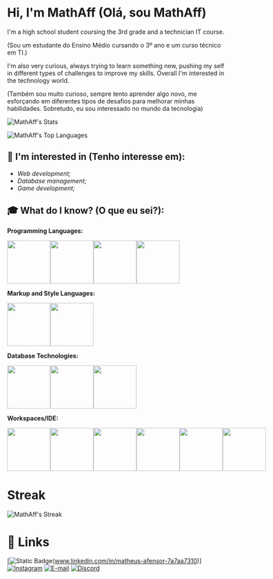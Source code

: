 # Hi, I'm MathAff (Olá, sou MathAff)

I'm a high school student coursing the 3rd grade and a technician IT course.

(Sou um estudante do Ensino Médio cursando o 3º ano e um curso técnico em TI.)

I'm also very curious, always trying to learn something new, pushing my self in different types of challenges to improve my skills. Overall I'm interested in the technology world.

(Também sou muito curioso, sempre tento aprender algo novo, me esforçando em diferentes tipos de desafios para melhorar minhas habilidades. Sobretudo, eu sou interessado no mundo da tecnologia)
    
![MathAff's Stats](https://github-readme-stats.vercel.app/api?username=MathAff&theme=dracula&show_icons=true&hide_border=true&count_private=true)
    
![MathAff's Top Languages](https://github-readme-stats.vercel.app/api/top-langs/?username=MathAff&theme=dracula&show_icons=true&hide_border=true&layout=compact)

## 👀 I'm interested in (Tenho interesse em):
- *Web development;*
- *Database management;*
- *Game development;*



## 🎓 What do I know? (O que eu sei?):

**Programming Languages:**
<div style='display: flex;'>
    <img src="https://cdn.jsdelivr.net/gh/devicons/devicon@latest/icons/javascript/javascript-original.svg" width='100px'/>
    <img src="https://cdn.jsdelivr.net/gh/devicons/devicon@latest/icons/java/java-original.svg" width='100px'/>
    <img src="https://cdn.jsdelivr.net/gh/devicons/devicon@latest/icons/php/php-original.svg" width='100px'/>
    <img src="https://cdn.jsdelivr.net/gh/devicons/devicon@latest/icons/python/python-original.svg" width='100px'/>
</div>

 **Markup and Style Languages:**


<div style='display: flex;'>
    <img src="https://cdn.jsdelivr.net/gh/devicons/devicon@latest/icons/html5/html5-original.svg" width='100px'/>
    <img src="https://cdn.jsdelivr.net/gh/devicons/devicon@latest/icons/css3/css3-original.svg" width='100px'/> 
</div>


**Database Technologies:**

<div style='display: flex;'>
    <img src="https://cdn.jsdelivr.net/gh/devicons/devicon@latest/icons/mysql/mysql-original.svg" width='100px'/> 
    <img src="https://cdn.jsdelivr.net/gh/devicons/devicon@latest/icons/mariadb/mariadb-original.svg" width='100px'/>
    <img src="https://cdn.jsdelivr.net/gh/devicons/devicon@latest/icons/postgresql/postgresql-original.svg" width='100px'/>
</div>


**Workspaces/IDE:**



<div style='display: flex;'>
    <img src="https://cdn.jsdelivr.net/gh/devicons/devicon@latest/icons/intellij/intellij-original.svg" width='100px'/>
     <img src="https://cdn.jsdelivr.net/gh/devicons/devicon@latest/icons/androidstudio/androidstudio-original.svg" width='100px'/> <img src="https://cdn.jsdelivr.net/gh/devicons/devicon@latest/icons/vscode/vscode-original.svg" width='100px'/>
    <img src="https://cdn.jsdelivr.net/gh/devicons/devicon@latest/icons/jupyter/jupyter-original-wordmark.svg" width='100px'/>
    <img src="https://cdn.jsdelivr.net/gh/devicons/devicon@latest/icons/anaconda/anaconda-original.svg" width='100px'/>
    <img src="https://cdn.jsdelivr.net/gh/devicons/devicon@latest/icons/replit/replit-original.svg" width='100px'/>
</div>

# Streak

![MathAff's Streak](https://github-readme-streak-stats.herokuapp.com/?user=MathAff&theme=dracula&hide_border=true)

# 🔗 Links 


[![Static Badge](https://img.shields.io/badge/LinkedIn-blue?style=for-the-badge&logo=linkedin)(www.linkedin.com/in/matheus-afensor-7a7aa7310)]
[![Instagram](https://img.shields.io/badge/Instagram-Follow-pink?style=for-the-badge&logo=instagram)](www.instagram.com/math_affs)
[![E-mail](https://img.shields.io/badge/E--mail-Contact%20me-red?style=for-the-badge&logo=gmail&logoColor=white)](mailto:matheusafensor@gmail.com)
[![Discord](https://img.shields.io/badge/Mathafe%23702879489050411120-5865F2?style=for-the-badge&logo=discord&logoColor=white)](https://discord.com)




